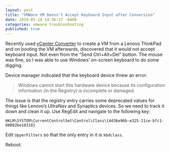 ```yaml
---
layout: post
title: "VMWare VM Doesn't Accept Keyboard Input after Conversion"
date: 2019-05-10 14:36:17 -0400
categories: vmware troubleshooting
published: true
---
```


Recently used [vCenter Converter]([https://www.vmware.com/go/getconverter](https://www.vmware.com/go/getconverter)) to create a VM from a Lenovo ThinkPad and on booting the VM afterwards, discovered that it would not accept keyboard input. Not even from the “Send Ctrl+Alt+Del” button. The mouse was fine, so I was able to use Windows’ on-screen keyboard to do some digging.

Device manager indicated that the keyboard device threw an error:

> Windows cannot start this hardware device because its configuration information (in the Registry) is incomplete or damaged.

The issue is that the registry entry carries some deprecated values for things like Lenovo’s UltraNav and Synaptics devices. So we need to track it down and clean it up. Use RegEdit and navigate to the following key:

`HKLM\SYSTEM\CurrentControlSet\Control\Class\{4d36e96b-e325-11ce-bfc1-08002be10318}`

Edit `UpperFilters` so that the only entry in it is `kbdclass`.

Reboot.